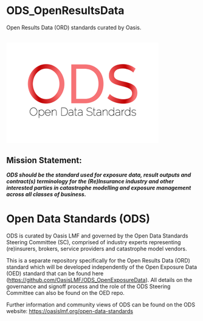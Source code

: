 # ODS_OpenResultsData
Open Results Data (ORD) standards curated by Oasis. 


&nbsp; &nbsp; &nbsp; &nbsp; &nbsp; &nbsp; &nbsp; &nbsp; &nbsp; &nbsp; &nbsp; &nbsp; &nbsp; &nbsp; &nbsp; &nbsp; &nbsp; &nbsp; &nbsp; &nbsp; &nbsp; &nbsp; &nbsp; 
&nbsp; &nbsp; &nbsp; &nbsp; &nbsp; 
 <img src="images/ODS_LOGO.png" width = "400" /> 


## Mission Statement: 
***ODS should be the standard used for exposure data, result outputs and contract(s) terminology for the (Re)Insurance industry and other interested parties in catastrophe modelling and exposure management across all classes of business.***

# Open Data Standards (ODS)

ODS is curated by Oasis LMF and governed by the Open Data Standards Steering Committee (SC), comprised of industry experts representing (re)insurers, brokers, service providers and catastrophe model vendors.  

This is a separate repository specifically for the Open Results Data (ORD) standard which will be developed independently of the Open Exposure Data (OED) standard that can be found
here (https://github.com/OasisLMF/ODS_OpenExposureData). All details on the governance and signoff process and the role of the ODS Steering Committee can also be found on the OED repo.

Further information and community views of ODS can be found on the ODS website:
https://oasislmf.org/open-data-standards
